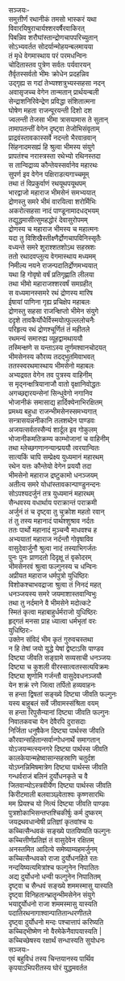 सञ्जयः-   
समुत्तीर्णं रथानीकं तमसो भास्करं यथा  
विवारयिषुराचार्यश्शरवर्षैरवाकिरत्  
पिबन्निव शरौघांस्तान्द्रोणचापपरिच्युतान्  
सोऽभ्यवर्तत सोदर्यान्मोहयन्बलमायया  
तं मृधे वेगमास्थाय परं परमधन्विनः  
चोदितास्तव पुत्रेण सर्वतः पर्यवारयन्  
तैर्वृतस्सर्वतो भीमः क्रोधेन प्रदहन्निव  
उद्गृह्य स गदां तेभ्यश्शत्रुभ्यस्सहसा नदन्  
अवासृजच्च वेगेन तान्मतान् प्रार्थयन्बली  
सेन्द्राशनिरिवेन्द्रेण प्रविद्धा संशितात्मना  
घोषेण महता राजन्पूरयन्ती दिशो दश  
ज्वलन्ती तेजसा भीमा त्रासयामास ते सुतान्  
तामापतन्तीं वेगेन दृष्ट्वा तेजोभिसंवृताम्  
प्राद्रवंस्तावकास्सर्वे नदन्तो भैरवान्रवान्  
सिंहनादमसह्यं हि श्रुत्वा भीमस्य संयुगे  
प्रापतंश्च नरास्त्रस्ता रथेभ्यो रथिनस्तदा  
स तान्विद्राव्य कौन्तेयस्सर्वानेव महारथः  
सुपर्ण इव वेगेन पक्षिराडत्यगाच्चमूम्  
तथा तं विप्रकुर्वाणं रथयूथपयूथपम्  
भारद्वाजो महाराज भीमसेनं समभ्ययात्  
द्रोणस्तु समरे भीमं वारयित्वा शरोर्मिभिः  
अकरोत्सहसा नादं पाण्डूनामादधद्भयम्  
तद्युद्धमासीत्सुमहद्धोरं देवासुरोपमम्  
द्रोणस्य च महाराज भीमस्य च महात्मनः  
यदा तु विशिखैस्तीक्ष्णैर्द्रोणचापविनिस्सृतैः  
वध्यन्ते समरे शूराश्शतशोऽथ सहस्रशः  
ततो रथादवप्लुत्य वेगमास्थाय मध्यमम्  
निमील्य नयने राजन्पदातिर्द्रोणमभ्ययात्  
यथा हि गोवृषो वर्षं प्रतिगृह्णाति लीलया  
तथा भीमो महाराजश्शरवर्षं समग्रहीत्  
स वध्यमानस्समरे रथं द्रोणस्य मारिष  
ईषायां पाणिना गृह्य प्रचिक्षेप महाबलः  
द्रोणस्तु सहसा राजन्क्षिप्तो भीमेन संयुगे  
ददृशे तावकैर्योधैर्विस्मयोत्फुल्ललोचनैः  
परिहृत्य रथं द्रोणश्चूर्णितं तं महीतले  
रथमन्यं समारुह्य व्यूहद्वामथाययौ  
तस्मिन्क्षणे स यन्ताऽस्य तूर्णमश्वानचोदयत्  
भीमसेनस्य कौरव्य तदद्भुतमिवाभवत्  
ततस्स्वरथमास्थाय भीमसेनो महाबलः  
अभ्यद्रवत वेगेन तव पुत्रस्य वाहिनीम्  
स मृद्नन्क्षत्रियानाजौ वातो वृक्षानिवोद्धतः  
अगच्छद्दारयन्सेनां सिन्धुवेगो नगानिव  
भोजानीकं समासाद्य हार्दिक्येनाभिरक्षितम्  
प्रमथ्य बहुधा राजन्भीमसेनस्समभ्यगात्  
सन्त्रासयन्ननीकानि तलशब्देन पाण्डवः  
अजयत्सर्वतस्सैन्यं शार्दूल इव गोकुलम्  
भोजानीकमतिक्रम्य काम्भोजानां च वाहिनीम्  
तथा म्लेच्छगणानन्यान्प्रययौ त्वरयान्वितः  
सात्यकिं चापि सम्प्रेक्ष्य युध्यमानं महारथम्  
रथेन यत्तः कौन्तेयो वेगेन प्रययौ तदा  
भीमसेनो महाराज द्रष्टुकामो धनञ्जयम्  
अतीत्य समरे योधांस्तावकान्पाण्डुनन्दनः  
सोऽपश्यदर्जुनं तत्र युध्यमानं महारथम्  
सैन्धवस्य वधार्थाय पराक्रान्तं पराक्रमी  
अर्जुनं तं च दृष्ट्वा तु चुक्रोश महतो रवान्  
तं तु तस्य महानादं पार्थश्शुश्राव नर्दतः  
ततः पार्थो महानादं मुञ्चन्वै माधवश्च ह  
अभ्ययातां महाराज नर्दन्तौ गोवृषाविव  
वासुदेवार्जुनौ श्रुत्वा नादं तस्याभिगर्जतः  
पुनः पुनः प्राणदतो दिदृक्षू तं वृकोदरम्  
भीमसेनरवं श्रुत्वा फल्गुनस्य च धन्विनः  
अप्रीयत महाराज धर्मपुत्रो युधिष्ठिरः  
विशोकश्चाभवद्राजा श्रुत्वा तं निनदं महत्  
धनञ्जयस्य समरे जयमाशास्तवान्विभुः  
तथा तु नर्दमाने वै भीमसेने मदोत्कटे  
स्मितं कृत्वा महाबाहुर्धर्मराजो युधिष्ठिरः  
हृद्गतं मनसा प्राह ध्यात्वा धर्मभृतां वरः  
युधिष्ठिरः-  
उक्तेन संविदं भीम कृतं गुरुवचस्तथा  
न हि तेषां जयो युद्धे येषां द्वेष्टाऽसि पाण्डव  
दिष्ट्या जीवति सङ्ग्रामे सव्यसाची धनञ्जयः  
दिष्ट्या च कुशली वीरस्सात्वतस्सत्यविक्रमः  
दिष्ट्या शृणोमि गर्जन्तौ वासुदेवधनञ्जयौ  
येन शक्रं रणे जित्वा तर्पितो हव्यवाहनः  
स हन्ता द्विषतां सङ्ख्ये दिष्ट्या जीवति फल्गुनः  
यस्य बाहुबलं सर्वे जीवामस्संश्रिता वयम्  
स हन्ता रिपुसैन्यानां दिष्ट्या जीवति फल्गुनः  
निवातकवचा येन देवैरपि दुरासदाः  
निर्जिता धनुषैकेन दिष्ट्या पार्थस्स जीवति  
कौरवान्सहितान्सर्वान्गोधनार्थे समागतान्  
योऽजयन्मत्स्यनगरे दिष्ट्या पार्थस्स जीवति  
कालकेयान्महेष्वासान्सहस्राणि चतुर्दश  
योऽघ्नन्निमिषमात्रेण दिष्ट्या पार्थस्स जीवति  
गन्धर्वराजं बलिनं दुर्योधनकृते च वै  
जितवान्योऽस्त्रवीर्येण दिष्ट्या पार्थस्स जीवति  
किरीटमाली बलवाञ्छ्वेताश्वः कृष्णसारथिः  
मम प्रियश्च यो नित्यं दिष्ट्या जीवति पाण्डवः  
पुत्रशोकाभिसन्तप्तश्चिकीर्षुः कर्म दुष्करम्  
जयद्रथवधान्वेषी प्रतिज्ञां कृतवांश्च यः  
कच्चित्सैन्धवकं सङ्ख्ये पातयिष्यति फल्गुनः  
कच्चित्तीर्णप्रतिज्ञं तं वासुदेवेन रक्षितम्  
अनस्तमित आदित्ये समेष्याम्यहमर्जुनम्  
कच्चित्सैन्धवको राजा दुर्योधनहिते रतः  
नन्दयिष्यत्यमित्रांश्च फल्गुनेन निपातितः  
अद्य दुर्योधनो धन्वी फल्गुनेन निपातितम्  
दृष्ट्वा च सैन्धवं सङ्ख्ये शममस्मासु यास्यति  
दृष्ट्वा विनिहतान्भ्रातॄन्भीमसेनेन संयुगे  
भयाद्दुर्योधनो राजा शममस्मासु यास्यति  
पदातिरथनागाश्वान्पातितान्धरणीतले  
दृष्ट्वा दुर्योधनो मन्दः पश्चात्तापं करिष्यति  
कच्चिद्भीष्मेण नो वैरमेकेनैवापयास्यति |  
कच्चिच्छेषस्य रक्षार्थं सन्धास्यति सुयोधनः  
सञ्जयः-  
एवं बहुविधं तस्य चिन्तयानस्य पार्थिव  
कृपयाऽभिपरीतस्य घोरं युद्धमवर्तत   
